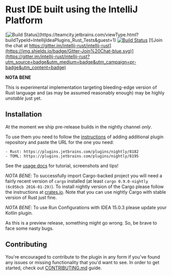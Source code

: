 # Rust IDE built using the IntelliJ Platform

[![Build Status](https://teamcity.jetbrains.com/app/rest/builds/buildType:(id:IntellijIdeaPlugins_Rust_Tests)/statusIcon.svg)](https://teamcity.jetbrains.com/viewType.html?buildTypeId=IntellijIdeaPlugins_Rust_Tests&guest=1) [![Build Status](https://img.shields.io/travis/intellij-rust/intellij-rust/master.svg)](https://travis-ci.org/intellij-rust/intellij-rust) [![Join the chat at https://gitter.im/intellij-rust/intellij-rust](https://img.shields.io/badge/Gitter-Join%20Chat-blue.svg)](https://gitter.im/intellij-rust/intellij-rust?utm_source=badge&utm_medium=badge&utm_campaign=pr-badge&utm_content=badge)

**NOTA BENE**

This is experimental implementation targeting bleeding-edge version of Rust language and (as may be assumed reasonably enough)
may be highly *unstable* just yet.

## Installation

At the moment we ship pre-release builds in the nightly channel _only_.

To use them you need to follow the [instructions](https://www.jetbrains.com/idea/help/managing-enterprise-plugin-repositories.html) of adding
additional plugin repository and paste the URL for the one you need:

    - Rust: https://plugins.jetbrains.com/plugins/nightly/8182
    - TOML: https://plugins.jetbrains.com/plugins/nightly/8195

See the [usage docs](doc/Usage.md) for tutorial, screenshots and tips!

*NOTA BENE*: To successfully import Cargo-backed project you will need a fairly recent version of `cargo` installed
(at least `cargo 0.9.0-nightly (6c05bcb 2016-01-29)`). To install nightly version of the Cargo please follow the
instructions at [crates.io](https://crates.io/install). Note that you can use nightly Cargo with stable version of Rust just fine.

*NOTA BENE*: To use Run Configurations with IDEA 15.0.3 please update your Kotlin plugin.

As this is a preview release, something might go wrong. So, be brave to face some nasty bugs.

## Contributing

You're encouraged to contribute to the plugin in any form if you've found any issues or missing
functionality that you'd want to see. In order to get started, check out
[CONTRIBUTING.md](CONTRIBUTING.md) guide.
